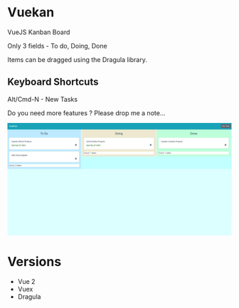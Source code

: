 # Vuekan
VueJS Kanban Board

Only 3 fields - To do, Doing, Done

Items can be dragged using the Dragula library. 

## Keyboard Shortcuts

Alt/Cmd-N - New Tasks

Do you need more features ? Please drop me a note...

![](VueKan.jpg?raw=true)


# Versions

- Vue 2
- Vuex 
- Dragula
